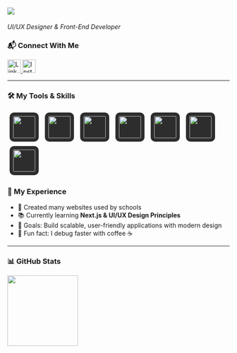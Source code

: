 <h1 align="left">
  <img src="https://readme-typing-svg.demolab.com?font=Fira+Code&pause=1000&color=00F7FF&center=false&width=500&lines=Hey%2C+I'm+Muhammad+Iqbal;UI%2FUX+Designer;Front-End+Developer;Always+Learning+New+Things" />
</h1>

  <p align="left">
  <em>UI/UX Designer & Front-End Developer</em>
</p>

### 📬 Connect With Me

<p align="left">
  <a href="https://www.linkedin.com/in/iqbal-asqalani-3b689b312/" target="_blank">
    <img src="https://img.shields.io/static/v1?message=LinkedIn&logo=linkedin&label=&color=0A66C2&logoColor=white&labelColor=&style=for-the-badge" height="30" alt="LinkedIn" />
  </a>
  <a href="https://www.instagram.com/iqball.a_16/" target="_blank">
    <img src="https://img.shields.io/static/v1?message=Instagram&logo=instagram&label=&color=E4405F&logoColor=white&labelColor=&style=for-the-badge" height="30" alt="Instagram" />
  </a>
</p>

---

### 🛠 My Tools & Skills

<p align="left">
  <img src="https://cdn.jsdelivr.net/gh/devicons/devicon/icons/javascript/javascript-original.svg" height="50" width="50" style="background-color:#2d2d2d; border-radius:10px; padding:8px; margin:5px;" />
  <img src="https://cdn.jsdelivr.net/gh/devicons/devicon/icons/react/react-original.svg" height="50" width="50" style="background-color:#2d2d2d; border-radius:10px; padding:8px; margin:5px;" />
  <img src="https://cdn.jsdelivr.net/gh/devicons/devicon/icons/nextjs/nextjs-original.svg" height="50" width="50" style="background-color:#2d2d2d; border-radius:10px; padding:8px; margin:5px;" />
  <img src="https://cdn.jsdelivr.net/gh/devicons/devicon/icons/nodejs/nodejs-original.svg" height="50" width="50" style="background-color:#2d2d2d; border-radius:10px; padding:8px; margin:5px;" />
  <img src="https://cdn.jsdelivr.net/gh/devicons/devicon/icons/figma/figma-original.svg" height="50" width="50" style="background-color:#2d2d2d; border-radius:10px; padding:8px; margin:5px;" />
  <img src="https://cdn.jsdelivr.net/gh/devicons/devicon/icons/html5/html5-original.svg" height="50" width="50" style="background-color:#2d2d2d; border-radius:10px; padding:8px; margin:5px;" />
  <img src="https://cdn.jsdelivr.net/gh/devicons/devicon/icons/css3/css3-original.svg" height="50" width="50" style="background-color:#2d2d2d; border-radius:10px; padding:8px; margin:5px;" />
</p>

### 💼 My Experience

- 🏫 Created many websites used by schools  
- 📚 Currently learning **Next.js & UI/UX Design Principles**  
- 🎯 Goals: Build scalable, user-friendly applications with modern design  
- 🎲 Fun fact: I debug faster with coffee ☕  

---

### 📊 GitHub Stats

<p align="left">
  <img src="https://github-readme-stats.vercel.app/api/top-langs/?username=1qbalajah&layout=compact&theme=tokyonight" height="160" />
</p>
